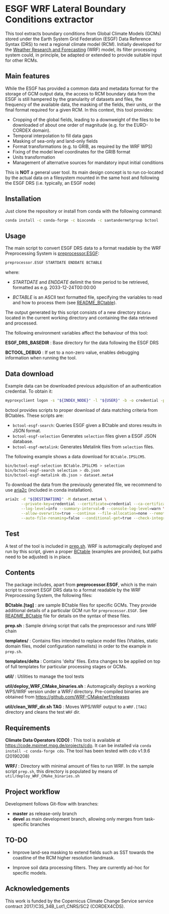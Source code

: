 ESGF WRF Lateral Boundary Conditions extractor
==============================================

This tool extracts boundary conditions from Global Climate Models (GCMs) stored
under the Earth System Grid Federation (ESGF) Data Reference Syntax (DRS) to
nest a regional climate model (RCM). Initially developed for the
[Weather Research and Forecasting](https://www.mmm.ucar.edu/weather-research-and-forecasting-model)
(WRF) model, its filter processing system could, in principle, be adapted or
extended to provide suitable input for other RCMs.

Main features
-------------

While the ESGF has provided a common data and metadata format for the storage
of GCM output data, the access to RCM boundary data from the ESGF is still
hampered by the granularity of datasets and files, the frequency of the
available data, the masking of the fields, their units, or the final format
required for a given RCM. In this context, this tool provides:

 * Cropping of the global fields, leading to a downweight of the files to be
   downloaded of about one order of magnitude (e.g. for the EURO-CORDEX
   domain).
 * Temporal interpolation to fill data gaps 
 * Masking of sea-only and land-only fields
 * Format transformations (e.g. to GRIB, as required by the WRF WPS)
 * Fixing of the model level coordinates for the GRIB format
 * Units transformation
 * Management of alternative sources for mandatory input initial conditions

This is **NOT** a general user tool. Its main design concept is to run
co-located by the actual data on a filesystem mounted in the same host and
following the ESGF DRS (i.e. typically, an ESGF node)

Installation
------------

Just clone the repository or install from conda with the following command:

```bash
conda install -c conda-forge -c bioconda -c santandermetgroup bctool
```

Usage
-----

The main script to convert ESGF DRS data to a format readable by the WRF
Preprocessing System is [preprocessor.ESGF](preprocessor.ESGF):

```bash
preprocessor.ESGF STARTDATE ENDDATE BCTABLE
```

where:

 * *STARTDATE* and *ENDDATE* delimit the time period to be retrieved, formatted
   as e.g. 2033-12-24T00:00:00

 * *BCTABLE* is an ASCII text formatted file, specifying the variables to read
   and how to process them (see [README_BCtable](README_BCtable.md)).

The output generated by this script consists of a new directory `BCdata`
located in the current working directory and containing the data retrieved and
processed.

The following environment variables affect the behaviour of this tool:

**ESGF_DRS_BASEDIR**
:  Base directory for the data following the ESGF DRS

**BCTOOL_DEBUG**
:  If set to a non-zero value, enables debugging information when running the tool.

Data download
-------------

Example data can be downloaded previous adquisition of an authentication credential. To obtain it:

```bash
myproxyclient logon -s "${INDEX_NODE}" -l "${USER}" -b -o credential -p 7512 -t720
```

bctool provides scripts to proper download of data matching criteria from BCtables. These scripts are:

- `bctool-esgf-search`: Queries ESGF given a BCtable and stores results in JSON format.
- `bctool-esgf-selection` Generates `selection` files given a ESGF JSON database.
- `bctool-esgf-metalink`: Generates Metalink files from `selection` files.

The following example shows a data download for `BCtable.IPSLCM5`.

```bash
bin/bctool-esgf-selection BCtable.IPSLCM5 > selection
bin/bctool-esgf-search selection > db.json
bin/bctool-esgf-metalink db.json > dataset.meta4
```

To download the data from the previously generated file, we recommend to use [aria2c](https://aria2.github.io/) (included in conda installation).

```bash
aria2c -d "${DESTINATION}" -M dataset.meta4 \
       --private-key=credential --certificate=credential --ca-certificate=credential \
       --log-level=info --summary-interval=0 --console-log-level=warn \
       --allow-overwrite=true --continue --file-allocation=none --remote-time=true \
       --auto-file-renaming=false --conditional-get=true --check-integrity=true
```

Test
----

A test of the tool is included in [prep.sh](prep.sh). WRF is automagically deployed and
run by this script, given a proper [BCtable](README_BCtable.md) (examples are
provided, but paths need to be adjusted) is in place.

Contents
--------

The package includes, apart from **preprocessor.ESGF**, which is the main
script to convert ESGF DRS data to a format readable by the WRF Preprocessing
System, the following files:

**BCtable.[tag]**
:  are sample BCtable files for specific GCMs. They provide additional details
   of a particular GCM run for `preprocessor.ESGF`. See
   [README_BCtable](README_BCtable.md) file for details on the syntax of these
   files.

**prep.sh**
:  Sample driving script that calls the preprocessor and runs WRF chain

**templates/**
:  Contains files intended to replace model files (Vtables, static domain
   files, model configuration namelists) in order to the example in `prep.sh`.

**templates/delta**
:  Contains 'delta' files. Extra changes to be applied on top of full templates
   for particular processing stages or GCMs.

**util/**
:  Utilities to manage the tool tests

**util/deploy_WRF_CMake_binaries.sh**
:  Automagically deploys a working WPS/WRF version under a WRF/ directory.
   Pre-compiled binaries are obtained from
   https://github.com/WRF-CMake/wrf/releases

**util/clean_WRF_dir.sh TAG**
:  Moves WPS/WRF output to a `WRF.[TAG]` directory and cleans the test `WRF` dir.

Requirements
------------

**Climate Data Operators (CDO)**
:  This tool is available at https://code.mpimet.mpg.de/projects/cdo. It can be
   installed via `conda install -c conda-forge cdo`. The tool has been tested
   with cdo v1.9.6 (20190208)

**WRF/**
:  Directory with minimal amount of files to run WRF.  In the sample script
   `prep.sh`, this directory is populated by means of `util/deploy_WRF_CMake_binaries.sh` 

Project workflow
----------------
Development follows Git-flow with branches:

 * __master__ as release-only branch
 * __devel__ as main development branch, allowing only merges from task-specific branches

TO-DO
-----
 
 * Improve land-sea masking to extend fields such as SST towards the
   coastline of the RCM higher resolution landmask.

 * Improve soil data processing filters. They are currently ad-hoc for
   specific models.

Acknowledgements
----------------

This work is funded by the Copernicus Climate Change Service service contract
2017/C3S_34B_Lot1_CNRS/SC2 (CORDEX4CDS).
